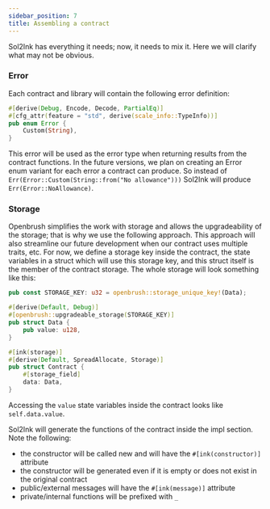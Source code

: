 ```yaml
---
sidebar_position: 7
title: Assembling a contract
---
```


Sol2Ink has everything it needs; now, it needs to mix it. Here we will clarify what may not be obvious.

### Error

Each contract and library will contain the following error definition: 
```rust
#[derive(Debug, Encode, Decode, PartialEq)]
#[cfg_attr(feature = "std", derive(scale_info::TypeInfo))]
pub enum Error {
    Custom(String),
}
```
This error will be used as the error type when returning results from the contract functions. In the future versions, we plan on creating an Error enum variant for each error a contract can produce. So instead of `Err(Error::Custom(String::from("No allowance")))` Sol2Ink will produce `Err(Error::NoAllowance)`.

### Storage

Openbrush simplifies the work with storage and allows the upgradeability of the storage; that is why we use the following approach. This approach will also streamline our future development when our contract uses multiple traits, etc. For now, we define a storage key inside the contract, the state variables in a struct which will use this storage key, and this struct itself is the member of the contract storage. The whole storage will look something like this:

```rust
pub const STORAGE_KEY: u32 = openbrush::storage_unique_key!(Data);

#[derive(Default, Debug)]
#[openbrush::upgradeable_storage(STORAGE_KEY)]
pub struct Data {
    pub value: u128,
}

#[ink(storage)]
#[derive(Default, SpreadAllocate, Storage)]
pub struct Contract {
    #[storage_field]
    data: Data,
}
```
Accessing the `value` state variables inside the contract looks like `self.data.value`. 

Sol2Ink will generate the functions of the contract inside the impl section. Note the following:

- the constructor will be called new and will have the `#[ink(constructor)]` attribute
- the constructor will be generated even if it is empty or does not exist in the original contract
- public/external messages will have the `#[ink(message)]` attribute
- private/internal functions will be prefixed with `_`
